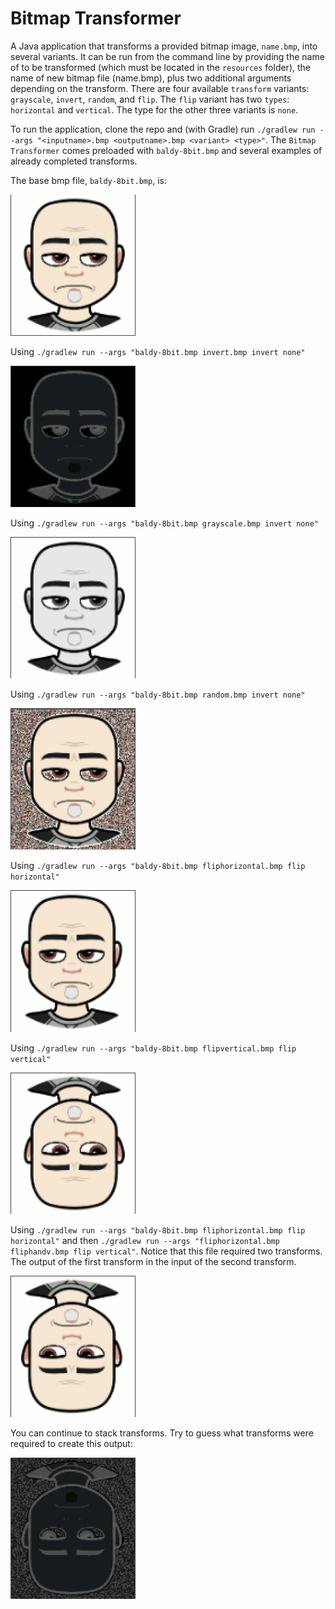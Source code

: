 # Bitmap Transformer

A Java application that transforms a provided bitmap image, `name.bmp`, into several variants. It can be run from the command line by providing the name of to be transformed (which must be located in the `resources` folder), the name of new bitmap file (name.bmp), plus two additional arguments depending on the transform. There are four available `transform` variants: `grayscale`, `invert`, `random`, and `flip`. The `flip` variant has two `types`: `horizontal` and `vertical`. The type for the other three variants is `none`.

To run the application, clone the repo and (with Gradle) run `./gradlew run --args "<inputname>.bmp <outputname>.bmp <variant> <type>"`. The `Bitmap Transformer` comes preloaded with `baldy-8bit.bmp` and several examples of already completed transforms.

The base bmp file, `baldy-8bit.bmp`, is: 

<img src="./app/src/main/resources/images/base.png" alt="baldy photo" width="200"/>

Using `./gradlew run --args "baldy-8bit.bmp invert.bmp invert none"`

<img src="./app/src/main/resources/images/invert.png" alt="baldy photo" width="200"/>

Using `./gradlew run --args "baldy-8bit.bmp grayscale.bmp invert none"`

<img src="./app/src/main/resources/images/grayscale.png" alt="baldy photo" width="200"/>

Using `./gradlew run --args "baldy-8bit.bmp random.bmp invert none"`

<img src="./app/src/main/resources/images/random.png" alt="baldy photo" width="200"/>

Using `./gradlew run --args "baldy-8bit.bmp fliphorizontal.bmp flip horizontal"`

<img src="./app/src/main/resources/images/fliphorizontal.png" alt="baldy photo" width="200"/>

Using `./gradlew run --args "baldy-8bit.bmp flipvertical.bmp flip vertical"`

<img src="./app/src/main/resources/images/flipvertical.png" alt="baldy photo" width="200"/>

Using `./gradlew run --args "baldy-8bit.bmp fliphorizontal.bmp flip horizontal"` and then `./gradlew run --args "fliphorizontal.bmp fliphandv.bmp flip vertical"`. Notice that this file required two transforms. The output of the first transform in the input of the second transform.

<img src="./app/src/main/resources/images/fliphandv.png" alt="baldy photo" width="200"/>

You can continue to stack transforms. Try to guess what transforms were required to create this output:

<img src="./app/src/main/resources/images/fliphvinvertrandom.png" alt="baldy photo" width="200"/>
